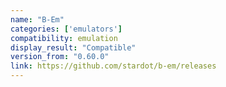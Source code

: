 ```yaml
---
name: "B-Em"
categories: ['emulators']
compatibility: emulation
display_result: "Compatible"
version_from: "0.60.0"
link: https://github.com/stardot/b-em/releases
---
```

